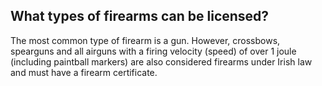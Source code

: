 ##  What types of firearms can be licensed?

The most common type of firearm is a gun. However, crossbows, spearguns and
all airguns with a firing velocity (speed) of over 1 joule (including
paintball markers) are also considered firearms under Irish law and must have
a firearm certificate.
